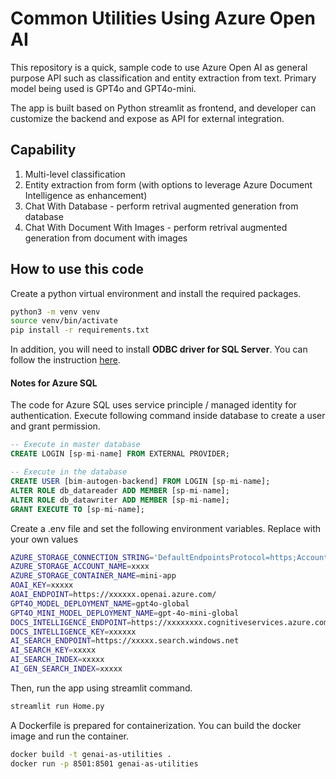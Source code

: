 # Common Utilities Using Azure Open AI
This repository is a quick, sample code to use Azure Open AI as general purpose API such as classification and entity extraction from text. Primary model being used is GPT4o and GPT4o-mini.

The app is built based on Python streamlit as frontend, and developer can customize the backend and expose as API for external integration.

## Capability
1. Multi-level classification
2. Entity extraction from form (with options to leverage Azure Document Intelligence as enhancement)
3. Chat With Database - perform retrival augmented generation from database
4. Chat With Document With Images - perform retrival augmented generation from document with images

## How to use this code
Create a python virtual environment and install the required packages.
```bash
python3 -m venv venv
source venv/bin/activate
pip install -r requirements.txt
```

In addition, you will need to install **ODBC driver for SQL Server**. You can follow the instruction [here](https://learn.microsoft.com/en-us/sql/connect/odbc/microsoft-odbc-driver-for-sql-server?view=sql-server-ver16).

#### Notes for Azure SQL
The code for Azure SQL uses service principle / managed identity for authentication. Execute following command inside database to create a user and grant permission.
```sql
-- Execute in master database
CREATE LOGIN [sp-mi-name] FROM EXTERNAL PROVIDER;

-- Execute in the database
CREATE USER [bim-autogen-backend] FROM LOGIN [sp-mi-name];
ALTER ROLE db_datareader ADD MEMBER [sp-mi-name];
ALTER ROLE db_datawriter ADD MEMBER [sp-mi-name];
GRANT EXECUTE TO [sp-mi-name];
```

Create a .env file and set the following environment variables. Replace with your own values
```bash
AZURE_STORAGE_CONNECTION_STRING='DefaultEndpointsProtocol=https;AccountName=xxxx;AccountKey=xxxx;EndpointSuffix=core.windows.net'
AZURE_STORAGE_ACCOUNT_NAME=xxxx
AZURE_STORAGE_CONTAINER_NAME=mini-app
AOAI_KEY=xxxxx
AOAI_ENDPOINT=https://xxxxxx.openai.azure.com/
GPT4O_MODEL_DEPLOYMENT_NAME=gpt4o-global
GPT4O_MINI_MODEL_DEPLOYMENT_NAME=gpt-4o-mini-global
DOCS_INTELLIGENCE_ENDPOINT=https://xxxxxxxx.cognitiveservices.azure.com/
DOCS_INTELLIGENCE_KEY=xxxxxx
AI_SEARCH_ENDPOINT=https://xxxxx.search.windows.net
AI_SEARCH_KEY=xxxxx
AI_SEARCH_INDEX=xxxxx
AI_GEN_SEARCH_INDEX=xxxxx

```

Then, run the app using streamlit command.
```bash
streamlit run Home.py
```

A Dockerfile is prepared for containerization. You can build the docker image and run the container.
```bash
docker build -t genai-as-utilities .
docker run -p 8501:8501 genai-as-utilities
```
